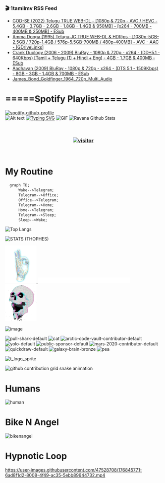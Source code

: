 ### 🎬 1tamilmv RSS Feed

<!-- BLOG-POST-LIST:START -->
- [GOD-SE &lpar;2022&rpar; Telugu TRUE WEB-DL - [1080p &amp; 720p - AVC / HEVC - 5.4GB - 3.7GB - 2.6GB - 1.8GB - 1.4GB &amp; 950MB] - [x264 - 700MB - 400MB &amp; 250MB] - ESub](https://www.1tamilmv.click/index.php?/forums/topic/165725-god-se-2022-telugu-true-web-dl-1080p-720p-avc-hevc-54gb-37gb-26gb-18gb-14gb-950mb-x264-700mb-400mb-250mb-esub/&do=findComment&comment=331343)
- [Amma Donga &lpar;1995&rpar; Telugu JC TRUE WEB-DL &amp; HDRips - [1080p-5GB-2.5GB / 720p-1.4GB / 576p-5.5GB-700MB / 480p-400MB] - AVC - AAC - [GDriveLinks]](https://www.1tamilmv.click/index.php?/forums/topic/165887-amma-donga-1995-telugu-jc-true-web-dl-hdrips-1080p-5gb-25gb-720p-14gb-576p-55gb-700mb-480p-400mb-avc-aac-gdrivelinks/&do=findComment&comment=331342)
- [Crank Duology &lpar;2006 - 2009&rpar; BluRay - 1080p &amp; 720p - x264 - &lpar;DD+5.1 - 640Kbps&rpar; [Tamil + Telugu &lpar;1&rpar; + Hindi + Eng] - 4GB - 1.7GB &amp; 400MB - ESub](https://www.1tamilmv.click/index.php?/forums/topic/165819-crank-duology-2006-2009-bluray-1080p-720p-x264-dd51-640kbps-tamil-telugu-1-hindi-eng-4gb-17gb-400mb-esub/&do=findComment&comment=331341)
- [Aadhavan &lpar;2009&rpar; BluRay - 1080p &amp; 720p - x264 - &lpar;DTS 5.1 - 1509Kbps&rpar; - 8GB - 3GB - 1.4GB &amp; 700MB - ESub](https://www.1tamilmv.click/index.php?/forums/topic/165877-aadhavan-2009-bluray-1080p-720p-x264-dts-51-1509kbps-8gb-3gb-14gb-700mb-esub/&do=findComment&comment=331340)
- [James_Bond_Goldfinger_1964_720p_Multi_Audio](https://www.1tamilmv.click/index.php?/forums/topic/165900-james_bond_goldfinger_1964_720p_multi_audio/&do=findComment&comment=331339)
<!-- BLOG-POST-LIST:END -->

# =====Spotify Playlist=====
[![spotify-github-profile](https://spotify-github-profile.vercel.app/api/view?uid=31rfzgmuvvewegdlxvlev4ynz4vu&cover_image=true&theme=default&bar_color=53b14f&bar_color_cover=true)](https://ravana69.github.io/rss)
</br>
![Alt text](https://spotify-recently-played-readme.vercel.app/api?user=31rfzgmuvvewegdlxvlev4ynz4vu)
[![Typing SVG](https://readme-typing-svg.herokuapp.com?color=%2336BCF7&center=true&vCenter=true&multiline=true&height=81&lines=I+AM+RAVANA;CONTACT+ME+ON+TELEGRAM%3A+%40R4V4N4)](https://git.io/typing-svg)
<img align="centre" height="400px" width="490px" alt="GIF" src="https://github.com/ravana69/ravana69/blob/master/rvm.gif" />
![Ravana Github Stats](https://github-readme-stats.vercel.app/api?username=ravana69&&show_icons=true&theme=radical)

<br />
<h3 align="center"> <a href="https://t.me/r4v4n4"><img src="https://profile-counter.glitch.me/ravana69/count.svg" alt="visitor" width="600"></a> </h3>
</br>

<H1>My Routine</H1>

```mermaid
  graph TD;
      Wake-->Telegram;
      Telegram-->Office;
      Office-->Telegram;
      Telegram-->Home;
      Home-->Telegram;
      Telegram-->Sleep;
      Sleep-->Wake;
```
![Top Langs](https://github-readme-stats.vercel.app/api/top-langs/?username=ravana69&&show_icons=true&theme=radical)

![STATS (THOPHES)](https://github-profile-trophy.vercel.app/?username=ravana69&theme=gruvbox&margin-w=10&margin-h=15&column=8)
<br />
<p align="left">
    <a href="#">
        <img width="20%" src="./assets/images/hand.gif" alt="" />
    </a>
    <a href="#">
        <img width="59%" src="./assets/images/spacer.png" alt="" >
    </a>
    <a href="#">
        <img width="20%" src="./assets/images/skull.gif" alt="" />
    </a>
</p>


![image](https://user-images.githubusercontent.com/47528708/175298537-0623dc00-7b1a-4ec1-b5b1-71768763a234.png)

<img width="148" alt="pull-shark-default" src="https://user-images.githubusercontent.com/47528708/176419715-70981865-4dc6-489a-8a1a-06842db67b15.gif"> <img width="148" alt="cat" src="https://user-images.githubusercontent.com/47528708/179149594-60701d0e-e626-415f-9958-80736351eadd.gif"> <img width="148" alt="arctic-code-vault-contributor-default" src="https://user-images.githubusercontent.com/47528708/175267501-e1fbbb8f-c2b2-4882-b865-2ac4debef26c.png"> <img width="148" alt="yolo-default" src="https://user-images.githubusercontent.com/47528708/175267654-281a1880-1129-4b7b-bf2f-de5dd2bc5afa.png"> <img width="148" alt="public-sponsor-default" src="https://user-images.githubusercontent.com/47528708/175268448-2e78cc75-fb25-4d76-bd22-7df520446b45.png"> <img width="148" alt="mars-2020-contributor-default" src="https://user-images.githubusercontent.com/47528708/175268475-de6d987a-3be9-4353-86a5-23b422559355.png"> <img width="148" alt="quickdraw-default" src="https://user-images.githubusercontent.com/47528708/179148665-33e7c2c8-5d95-413e-8b25-6862820a5fe7.png"> <img width="148" alt="galaxy-brain-bronze" src="https://user-images.githubusercontent.com/47528708/176419717-e2fdca8b-0fdc-47dd-9511-a7ff52178a33.gif"> <img width="148" alt="pea" src="https://user-images.githubusercontent.com/47528708/179149608-800ce6e1-7d24-4bfe-8e84-5628e6d5497d.gif">

![t_logo_sprite](https://user-images.githubusercontent.com/47528708/175293007-21ff1792-1fca-4be3-bcae-12fdc3aa414f.svg)

![github contribution grid snake animation](https://raw.githubusercontent.com/ravana69/ravana69/output/github-contribution-grid-snake-dark.svg#gh-dark-mode-only)

# Humans
<img width="170" alt="human" src="https://user-images.githubusercontent.com/47528708/176413829-c142d478-1c96-4c3c-a2a4-2dd35374c335.gif">

# Bike N Angel
<img width="170" alt="bikenangel" src="https://user-images.githubusercontent.com/47528708/176616968-3a44f91e-8016-477c-9bb5-c4689a1adbee.gif">

# Hypnotic Loop

https://user-images.githubusercontent.com/47528708/176845771-6ad8f1d2-8008-4f49-ac35-5ebb89644732.mp4

